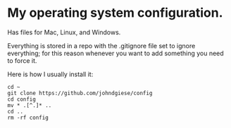 # My operating system configuration.

Has files for Mac, Linux, and Windows.

Everything is stored in a repo with the .gitignore file set to ignore everything; for this reason whenever you want to add something you need to force it.

Here is how I usually install it:

    cd ~
    git clone https://github.com/johndgiese/config
    cd config
    mv * .[^.]* ..
    cd ..
    rm -rf config
